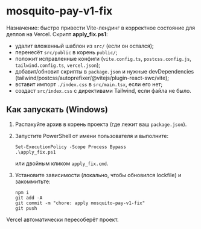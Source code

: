 # mosquito-pay-v1-fix

Назначение: быстро привести Vite-лендинг в корректное состояние для деплоя на Vercel.
Скрипт **apply_fix.ps1**:
- удалит вложенный шаблон из `src/` (если он остался);
- перенесёт `src/public` в корень `public/`;
- положит исправленные конфиги (`vite.config.ts`, `postcss.config.js`, `tailwind.config.ts`, `vercel.json`);
- добавит/обновит скрипты в `package.json` и нужные devDependencies (tailwind/postcss/autoprefixer/@vitejs/plugin-react-swc/vite);
- вставит импорт `./index.css` в `src/main.tsx`, если его нет;
- создаст `src/index.css` с директивами Tailwind, если файла не было.

## Как запускать (Windows)

1. Распакуйте архив в корень проекта (где лежит ваш `package.json`).
2. Запустите PowerShell от имени пользователя и выполните:
   ```
   Set-ExecutionPolicy -Scope Process Bypass
   .\apply_fix.ps1
   ```
   или двойным кликом `apply_fix.cmd`.

3. Установите зависимости (локально, чтобы обновился lockfile) и закоммитьте:
   ```
   npm i
   git add -A
   git commit -m "chore: apply mosquito-pay-v1-fix"
   git push
   ```

Vercel автоматически пересоберёт проект. 
